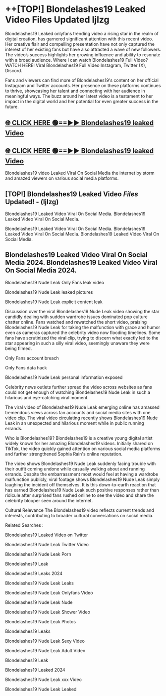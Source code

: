 # ++[TOP!] Blondelashes19 Leaked Video Files Updated ljlzg<br>

Blondelashes19 Leaked onlyfans trending video a rising star in the realm of digital creation, has garnered significant attention with this recent video. Her creative flair and compelling presentation have not only captured the interest of her existing fans but have also attracted a wave of new followers. The video’s success highlights her growing influence and ability to resonate with a broad audience.
Where i can watch Blondelashes19 Full Video? WATCH HERE! Viral Blondelashes19 Full Video Instagram, Twitter (X), Discord.


Fans and viewers can find more of Blondelashes19's content on her official Instagram and Twitter accounts. Her presence on these platforms continues to thrive, showcasing her talent and connecting with her audience in meaningful ways. The buzz around her latest video is a testament to her impact in the digital world and her potential for even greater success in the future.


## [🌐 CLICK HERE 🟢==►► Blondelashes19 leaked Video ](https://xnudes.xyz/go)

## [🌐 CLICK HERE 🟢==►► Blondelashes19 leaked Video ](https://xnudes.xyz/go)



Blondelashes19 video Leaked Viral On Social Media the internet by storm and amazed viewers on various social media platforms.


## [TOP!] Blondelashes19 Leaked Video *Files* Updated! - (ljlzg)

Blondelashes19 Leaked Video Viral On Social Media. Blondelashes19 Leaked Video Viral On Social Media.

Blondelashes19 Leaked Video Viral On Social Media. Blondelashes19 Leaked Video Viral On Social Media. Blondelashes19 Leaked Video Viral On Social Media.


## Blondelashes19 Leaked Video Viral On Social Media 2024. Blondelashes19 Leaked Video Viral On Social Media 2024.
Blondelashes19 Nude Leak Only Fans leak video

Blondelashes19 Nude Leak leaked pictures

Blondelashes19 Nude Leak explicit content leak

Discussion over the viral Blondelashes19 Nude Leak video showing the star candidly dealing with sudden wardrobe issues dominated pop culture chatter online. Fans watched and rewatched the short video, praising Blondelashes19 Nude Leak for taking the malfunction with grace and humor even as cameras captured the celebrity video now flooding timelines. Some fans have scrutinized the viral clip, trying to discern what exactly led to the star appearing in such a silly viral video, seemingly unaware they were being filmed.


Only Fans account breach

Only Fans data hack

Blondelashes19 Nude Leak personal information exposed

Celebrity news outlets further spread the video across websites as fans could not get enough of watching Blondelashes19 Nude Leak in such a hilarious and eye-catching viral moment.


The viral video of Blondelashes19 Nude Leak emerging online has amassed tremendous views across fan accounts and social media sites with one video clip. The viral video circulating recently shows Blondelashes19 Nude Leak in an unexpected and hilarious moment while in public running errands.


Who is Blondelashes19? Blondelashes19 is a creative young digital artist widely known for her amazing Blondelashes19 videos. Initially shared on TikTok, the video quickly gained attention on various social media platforms and further strengthened Sophia Rain's online reputation.

The video shows Blondelashes19 Nude Leak suddenly facing trouble with their outfit coming undone while casually walking about and running errands. Despite the embarrassment most would feel at having a wardrobe malfunction publicly, viral footage shows Blondelashes19 Nude Leak simply laughing the incident off themselves. It is this down-to-earth reaction that has earned Blondelashes19 Nude Leak such positive responses rather than ridicule after surprised fans rushed online to see the video and share the celebrity blooper seen around the internet.

Cultural Relevance The Blondelashes19 video reflects current trends and interests, contributing to broader cultural conversations on social media.

Related Searches :

Blondelashes19 Leaked Video on Twitter

Blondelashes19 Nude Leak Twitter Video

Blondelashes19 Nude Leak Porn

Blondelashes19 Leak 

Blondelashes19 Leaks 2024

Blondelashes19 Nude Leak Leaks

Blondelashes19 Nude Leak Onlyfans Video

Blondelashes19 Nude Leak Nude

Blondelashes19 Nude Leak Shower Video

Blondelashes19 Nude Leak Photos

Blondelashes19 Leaks

Blondelashes19 Nude Leak Sexy Video

Blondelashes19 Nude Leak Adult Video

Blondelashes19 Leak

Blondelashes19 Leaked 2024

Blondelashes19 Nude Leak xxx Video

Blondelashes19 Nude Leak Leaked